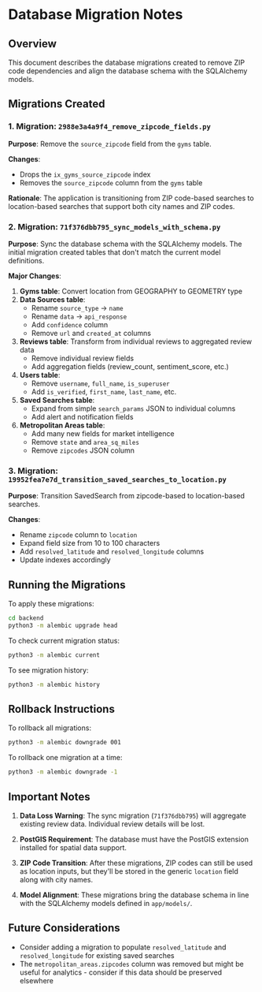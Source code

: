 # Database Migration Notes

## Overview
This document describes the database migrations created to remove ZIP code dependencies and align the database schema with the SQLAlchemy models.

## Migrations Created

### 1. Migration: `2988e3a4a9f4_remove_zipcode_fields.py`
**Purpose**: Remove the `source_zipcode` field from the `gyms` table.

**Changes**:
- Drops the `ix_gyms_source_zipcode` index
- Removes the `source_zipcode` column from the `gyms` table

**Rationale**: The application is transitioning from ZIP code-based searches to location-based searches that support both city names and ZIP codes.

### 2. Migration: `71f376dbb795_sync_models_with_schema.py`
**Purpose**: Sync the database schema with the SQLAlchemy models. The initial migration created tables that don't match the current model definitions.

**Major Changes**:
1. **Gyms table**: Convert location from GEOGRAPHY to GEOMETRY type
2. **Data Sources table**:
   - Rename `source_type` → `name`
   - Rename `data` → `api_response`
   - Add `confidence` column
   - Remove `url` and `created_at` columns
3. **Reviews table**: Transform from individual reviews to aggregated review data
   - Remove individual review fields
   - Add aggregation fields (review_count, sentiment_score, etc.)
4. **Users table**:
   - Remove `username`, `full_name`, `is_superuser`
   - Add `is_verified`, `first_name`, `last_name`, etc.
5. **Saved Searches table**:
   - Expand from simple `search_params` JSON to individual columns
   - Add alert and notification fields
6. **Metropolitan Areas table**:
   - Add many new fields for market intelligence
   - Remove `state` and `area_sq_miles`
   - Remove `zipcodes` JSON column

### 3. Migration: `19952fea7e7d_transition_saved_searches_to_location.py`
**Purpose**: Transition SavedSearch from zipcode-based to location-based searches.

**Changes**:
- Rename `zipcode` column to `location`
- Expand field size from 10 to 100 characters
- Add `resolved_latitude` and `resolved_longitude` columns
- Update indexes accordingly

## Running the Migrations

To apply these migrations:

```bash
cd backend
python3 -m alembic upgrade head
```

To check current migration status:

```bash
python3 -m alembic current
```

To see migration history:

```bash
python3 -m alembic history
```

## Rollback Instructions

To rollback all migrations:

```bash
python3 -m alembic downgrade 001
```

To rollback one migration at a time:

```bash
python3 -m alembic downgrade -1
```

## Important Notes

1. **Data Loss Warning**: The sync migration (`71f376dbb795`) will aggregate existing review data. Individual review details will be lost.

2. **PostGIS Requirement**: The database must have the PostGIS extension installed for spatial data support.

3. **ZIP Code Transition**: After these migrations, ZIP codes can still be used as location inputs, but they'll be stored in the generic `location` field along with city names.

4. **Model Alignment**: These migrations bring the database schema in line with the SQLAlchemy models defined in `app/models/`.

## Future Considerations

- Consider adding a migration to populate `resolved_latitude` and `resolved_longitude` for existing saved searches
- The `metropolitan_areas.zipcodes` column was removed but might be useful for analytics - consider if this data should be preserved elsewhere
